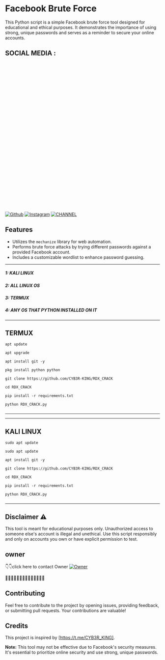 # Facebook Brute Force

This Python script is a simple Facebook brute force tool designed for educational and ethical purposes. It demonstrates the importance of using strong, unique passwords and serves as a reminder to secure your online accounts.
## SOCIAL MEDIA :
[![Github](https://img.shields.io/badge/Github-fikrado-yellow?style=for-the-badge&logo=github)](https://github.com/CYB3R-KING)
[![Instagram](https://img.shields.io/badge/INSTAGRAM-FOLLOW-red?style=for-the-badge&logo=instagram)](https://www.instagram.com/CYB3R_KING)
[![CHANNEL](https://img.shields.io/badge/telegram-blue?style=for-the-badge&logo=telegram)](https://t.me/CYB3R_KING)
<img height="500" src=" ">
## Features

- Utilizes the `mechanize` library for web automation.
- Performs brute force attacks by trying different passwords against a provided Facebook account.
- Includes a customizable wordlist to enhance password guessing.

-------------------------------------------------------------------------------------------------
##### 1: KALI LINUX
##### 2: ALL LINUX OS 
##### 3: TERMUX 
##### 4: ANY OS THAT PYTHON INSTALLED ON IT




----------------------------------------------------------------------------
## TERMUX
```
apt update

apt upgrade 

apt install git -y

pkg install python python

git clone https://github.com/CYB3R-KING/RDX_CRACK

cd RDX_CRACK

pip install -r requirements.txt

python RDX_CRACK.py

```
### 

------------------------------------------------------------------------------------------

----------------------------------------------------------------------------
## KALI LINUX 
```
sudo apt update

sudo apt update

apt install git -y

git clone https://github.com/CYB3R-KING/RDX_CRACK

cd RDX_CRACK

pip install -r requirements.txt

python RDX_CRACK.py

```
### 

------------------------------------------------------------------------------------------
## Disclaimer ⚠️

This tool is meant for educational purposes only. Unauthorized access to someone else's account is illegal and unethical. Use this script responsibly and only on accounts you own or have explicit permission to test.

## owner
👇👇click here to contact Owner [![Owner](https://img.shields.io/badge/telegram-blue?style=for-the-badge&logo=telegram)](https://t.me/SH4D0W_X)

💝💝💝💝💝💝💝💝💝💝💝💝💝💝

## Contributing

Feel free to contribute to the project by opening issues, providing feedback, or submitting pull requests. Your contributions are valuable!

## Credits

This project is inspired by [https://t.me/CYB3R_KING].

**Note:** This tool may not be effective due to Facebook's security measures. It's essential to prioritize online security and use strong, unique passwords.

 
